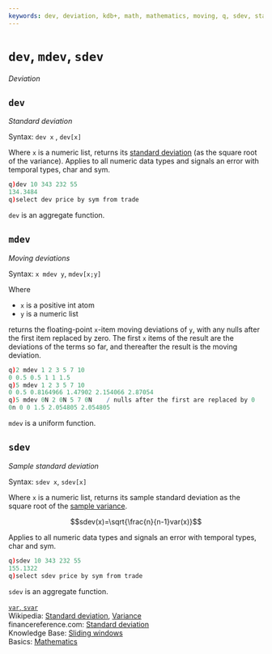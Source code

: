 ```yaml
---
keywords: dev, deviation, kdb+, math, mathematics, moving, q, sdev, standard deviation, statistics
---
```


# `dev`, `mdev`, `sdev`

_Deviation_



## `dev`

_Standard deviation_

Syntax: `dev x` , `dev[x]`

Where `x` is a numeric list, returns its [standard deviation](https://en.wikipedia.org/wiki/Standard_deviation "Wikipedia") (as the square root of the variance). 
Applies to all numeric data types and signals an error with temporal types, char and sym.

```q
q)dev 10 343 232 55
134.3484
q)select dev price by sym from trade
```

`dev` is an aggregate function.


## `mdev`

_Moving deviations_

Syntax: `x mdev y`, `mdev[x;y]`

Where

-   `x` is a positive int atom
-   `y` is a numeric list

returns the floating-point `x`-item moving deviations of `y`, with any nulls after the first item replaced by zero. The first `x` items of the result are the deviations of the terms so far, and thereafter the result is the moving deviation. 

```q
q)2 mdev 1 2 3 5 7 10
0 0.5 0.5 1 1 1.5
q)5 mdev 1 2 3 5 7 10
0 0.5 0.8164966 1.47902 2.154066 2.87054
q)5 mdev 0N 2 0N 5 7 0N    / nulls after the first are replaced by 0
0n 0 0 1.5 2.054805 2.054805
```

`mdev` is a uniform function. 


## `sdev` 

_Sample standard deviation_

Syntax: `sdev x`, `sdev[x]`

Where `x` is a numeric list, returns its sample standard deviation as the square root of the [sample variance](var.md#svar).

$$sdev(x)=\sqrt{\frac{n}{n-1}var(x)}$$

Applies to all numeric data types and signals an error with temporal types, char and sym.

```q
q)sdev 10 343 232 55
155.1322
q)select sdev price by sym from trade
```

`sdev` is an aggregate function.



<i class="far fa-hand-point-right"></i> 
[`var`, `svar`](var.md)  
Wikipedia: [Standard deviation](https://en.wikipedia.org/wiki/Standard_deviation),
[Variance](https://en.wikipedia.org/wiki/Variance)  
financereference.com: [Standard deviation](http://financereference.com/learn/standard-deviation)  
Knowledge Base: [Sliding windows](/kb/programming-idioms/#how-do-i-apply-a-function-to-a-sequence-sliding-window)  
Basics: [Mathematics](../basics/math.md)
